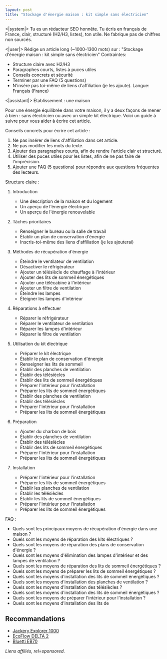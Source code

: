 ```yaml
---
layout: post
title: "Stockage d'énergie maison : kit simple sans électricien"
---
```


<|system|>
Tu es un rédacteur SEO honnête. Tu écris en français de France, clair, structuré (H2/H3, listes), ton utile. Ne fabrique pas de chiffres non sourcés.
 
<|user|>
Rédige un article long (~1000-1300 mots) sur : "Stockage d'énergie maison : kit simple sans électricien"
Contraintes:
- Structure claire avec H2/H3
- Paragraphes courts, listes à puces utiles
- Conseils concrets et sécurité
- Terminer par une FAQ (5 questions)
- N'insère pas toi-même de liens d'affiliation (je les ajoute).
Langue: Français (France)
 
<|assistant|>
Établissement : une maison

Pour une énergie équilibrée dans votre maison, il y a deux façons de mener à bien : sans électricien ou avec un simple kit électrique. Voici un guide à suivre pour vous aider à écrire cet article.

Conseils concrets pour écrire cet article :

1. Ne pas insérer de liens d'affiliation dans cet article.
2. Ne pas modifier les mots du texte.
3. Ajouter des paragraphes courts, afin de rendre l'article clair et structuré.
4. Utiliser des puces utiles pour les listes, afin de ne pas faire de l'imprécision.
5. Ajouter une FAQ (5 questions) pour répondre aux questions fréquentes des lecteurs.

Structure claire :

1. Introduction
   - Une description de la maison et du logement
   - Un aperçu de l'énergie électrique
   - Un aperçu de l'énergie renouvelable

2. Tâches prioritaires
   - Renseigner le bureau ou la salle de travail
   - Établir un plan de conservation d'énergie
   - Inscris-toi-même des liens d'affiliation (je les ajouterai)

3. Méthodes de récupération d'énergie
   - Éteindre le ventilateur de ventilation
   - Désactiver le réfrigérateur
   - Ajouter un télésiècle de chauffage à l'intérieur
   - Ajouter des lits de sommeil énergétiques
   - Ajouter une télécabine à l'intérieur
   - Ajouter un filtre de ventilation
   - Éteindre les lampes
   - Éteigner les lampes d'intérieur

4. Réparations à effectuer
   - Réparer le réfrigérateur
   - Réparer le ventilateur de ventilation
   - Réparer les lampes d'intérieur
   - Réparer le filtre de ventilation

5. Utilisation du kit électrique
   - Préparer le kit électrique
   - Établir le plan de conservation d'énergie
   - Renseigner les lits de sommeil
   - Établir des planches de ventilation
   - Établir des télésiècles
   - Établir des lits de sommeil énergétiques
   - Préparer l'intérieur pour l'installation
   - Préparer les lits de sommeil énergétiques
   - Établir des planches de ventilation
   - Établir des télésiècles
   - Préparer l'intérieur pour l'installation
   - Préparer les lits de sommeil énergétiques

6. Préparation
   - Ajouter du charbon de bois
   - Établir des planches de ventilation
   - Établir des télésiècles
   - Établir des lits de sommeil énergétiques
   - Préparer l'intérieur pour l'installation
   - Préparer les lits de sommeil énergétiques

7. Installation
   - Préparer l'intérieur pour l'installation
   - Préparer les lits de sommeil énergétiques
   - Établir les planches de ventilation
   - Établir les télésiècles
   - Établir les lits de sommeil énergétiques
   - Préparer l'intérieur pour l'installation
   - Préparer les lits de sommeil énergétiques

FAQ :

- Quels sont les principaux moyens de récupération d'énergie dans une maison ?
- Quels sont les moyens de réparation des kits électriques ?
- Quels sont les moyens de réparation des plans de conservation d'énergie ?
- Quels sont les moyens d'élimination des lampes d'intérieur et des lampes de ventilation ?
- Quels sont les moyens de réparation des lits de sommeil énergétiques ?
- Quels sont les moyens de préparer les lits de sommeil énergétiques ?
- Quels sont les moyens d'installation des lits de sommeil énergétiques ?
- Quels sont les moyens d'installation des planches de ventilation ?
- Quels sont les moyens d'installation des télésiècles ?
- Quels sont les moyens d'installation des lits de sommeil énergétiques ?
- Quels sont les moyens de préparer l'intérieur pour l'installation ?
- Quels sont les moyens d'installation des lits de

## Recommandations

- [Jackery Explorer 1000](https://www.amazon.fr/dp/B09D8GKRWQ/?tag=corentin0c7-21)
- [EcoFlow DELTA 2](https://www.amazon.fr/dp/B0B3DP4W6J/?tag=corentin0c7-21)
- [Bluetti EB70](https://www.amazon.fr/dp/B09TPTJ3T3/?tag=corentin0c7-21)

*Liens affiliés, rel=sponsored.*